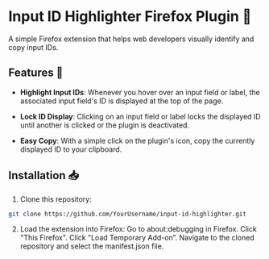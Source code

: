 # Input ID Highlighter Firefox Plugin 🦊

A simple Firefox extension that helps web developers visually identify and copy input IDs.

## Features 🌟

- **Highlight Input IDs**: Whenever you hover over an input field or label, the associated input field's ID is displayed at the top of the page.
  
- **Lock ID Display**: Clicking on an input field or label locks the displayed ID until another is clicked or the plugin is deactivated.
  
- **Easy Copy**: With a simple click on the plugin's icon, copy the currently displayed ID to your clipboard.

## Installation 📥

1. Clone this repository:
```bash
git clone https://github.com/YourUsername/input-id-highlighter.git
```

2. Load the extension into Firefox:
Go to about:debugging in Firefox.
Click "This Firefox".
Click "Load Temporary Add-on”.
Navigate to the cloned repository and select the manifest.json file.
